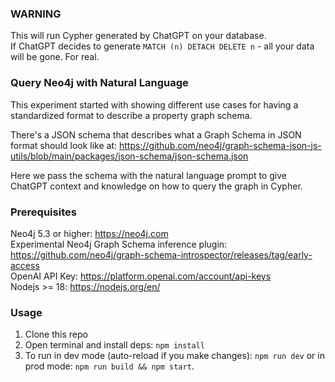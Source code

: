 ### WARNING

This will run Cypher generated by ChatGPT on your database.  
If ChatGPT decides to generate `MATCH (n) DETACH DELETE n` - all your data will be gone. For real.

### Query Neo4j with Natural Language

This experiment started with showing different use cases for
having a standardized format to describe a property graph schema.

There's a JSON schema that describes what a Graph Schema in JSON format
should look like at: https://github.com/neo4j/graph-schema-json-js-utils/blob/main/packages/json-schema/json-schema.json

Here we pass the schema with the natural language prompt to give ChatGPT context and knowledge on
how to query the graph in Cypher.

### Prerequisites

Neo4j 5.3 or higher: https://neo4j.com  
Experimental Neo4j Graph Schema inference plugin: https://github.com/neo4j/graph-schema-introspector/releases/tag/early-access  
OpenAI API Key: https://platform.openai.com/account/api-keys  
Nodejs >= 18: https://nodejs.org/en/

### Usage

1. Clone this repo
2. Open terminal and install deps: `npm install`
3. To run in dev mode (auto-reload if you make changes): `npm run dev` or in prod mode: `npm run build && npm start`.
